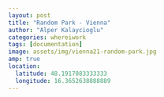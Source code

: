 ```yaml
---
layout: post
title: "Random Park - Vienna"
author: "Alper Kalaycioglu"
categories: whereiwork
tags: [documentation]
image: assets/img/vienna21-random-park.jpg
amp: true
location:
  latitude: 48.1917083333333
  longitude: 16.3652638888889
---
```

